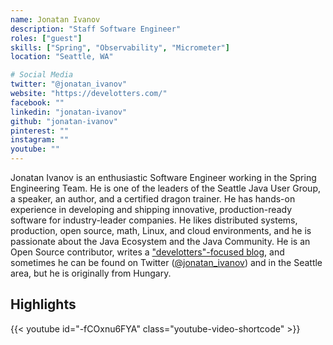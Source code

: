 ```yaml
---
name: Jonatan Ivanov
description: "Staff Software Engineer"
roles: ["guest"]
skills: ["Spring", "Observability", "Micrometer"]
location: "Seattle, WA"

# Social Media
twitter: "@jonatan_ivanov"
website: "https://develotters.com/"
facebook: ""
linkedin: "jonatan-ivanov"
github: "jonatan-ivanov"
pinterest: ""
instagram: ""
youtube: ""
---
```


Jonatan Ivanov is an enthusiastic Software Engineer working in the Spring Engineering Team. He is one of
the leaders of the Seattle Java User Group, a speaker, an author, and a certified dragon trainer. He has 
hands-on experience in developing and shipping innovative, production-ready software for 
industry-leader companies. He likes distributed systems, production, open source, math, Linux, and
cloud environments, and he is passionate about the Java Ecosystem and the Java Community. He is an 
Open Source contributor, writes a ["develotters"-focused blog](https://develotters.com), 
and sometimes he can be found on Twitter ([@jonatan_ivanov](https://twitter.com/jonatan_ivanov)) and in the Seattle area, but he is originally 
from Hungary.

<!--more-->

## Highlights

{{< youtube id="-fCOxnu6FYA" class="youtube-video-shortcode" >}}
